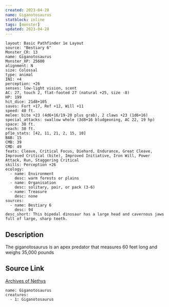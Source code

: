```yaml
---
created: 2023-04-28
name: Giganotosaurus
statblock: inline
tags: [monster]
updated: 2023-04-28
---
```

```statblock
layout: Basic Pathfinder 1e Layout
source: "Bestiary 6"
Monster_CR: 13
name: Giganotosaurus
Monster_XP: 25600
alignment: N
size: Colossal
type: animal
INI: +4
perception: +26
senses: low-light vision, scent
AC: 27, touch 2, flat-footed 27 (natural +25, size -8)
HP: 199
hit_dice: 21d8+105
saves: Fort +17, Ref +12, Will +11
speed: 40 ft.
melee: bite +23 (4d6+16/19-20 plus grab), 2 claws +23 (1d6+16)
special_attacks: swallow whole (3d8+16 bludgeoning, AC 22, 19 hp)
space: 30 ft.
reach: 30 ft.
pf1e_stats: [42, 11, 21, 2, 15, 10]
BAB: 15
CMB: 39
CMD: 49
feats: Cleave, Critical Focus, Diehard, Endurance, Great Cleave, Improved Critical (bite), Improved Initiative, Iron Will, Power Attack, Run, Staggering Critical
skills: Perception +26
ecology:
  - name: Environment
    desc: warm forests or plains
  - name: Organisation
    desc: solitary, pair, or pack (3-6)
  - name: Treasure
    desc: none
sources:
  - name: Bestiary 6
    desc: 94
desc_short: This bipedal dinosaur has a large head and cavernous jaws full of large, sharp teeth.
```
## Description
The giganotosaurus is an apex predator that measures 60 feet long and weighs 35,000 pounds
## Source Link
[Archives of Nethys](https://aonprd.com/MonsterDisplay.aspx?ItemName=Giganotosaurus)
```encounter-table
name: Giganotosaurus
creatures:
  - 1: Giganotosaurus
```

